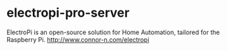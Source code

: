 # electropi-pro-server
ElectroPi is an open-source solution for Home Automation, tailored for the Raspberry Pi. http://www.connor-n.com/electropi  
